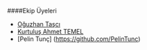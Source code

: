 ####Ekip Üyeleri

* [Oğuzhan Taşcı](http://github.com/oguzhantasci)
* [Kurtuluş Ahmet TEMEL](http://github.com/kurtulusahmet)
* [Pelin Tunç] (https://github.com/PelinTunc)

